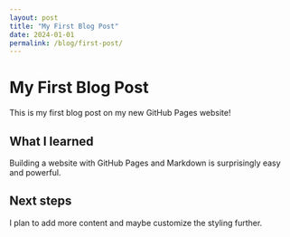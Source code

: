 ```yaml
---
layout: post
title: "My First Blog Post"
date: 2024-01-01
permalink: /blog/first-post/
---
```


# My First Blog Post

This is my first blog post on my new GitHub Pages website!

## What I learned

Building a website with GitHub Pages and Markdown is surprisingly easy and powerful.

## Next steps

I plan to add more content and maybe customize the styling further.